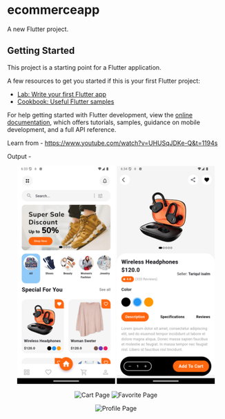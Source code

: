 # ecommerceapp

A new Flutter project.

## Getting Started

This project is a starting point for a Flutter application.

A few resources to get you started if this is your first Flutter project:

- [Lab: Write your first Flutter app](https://docs.flutter.dev/get-started/codelab)
- [Cookbook: Useful Flutter samples](https://docs.flutter.dev/cookbook)

For help getting started with Flutter development, view the
[online documentation](https://docs.flutter.dev/), which offers tutorials,
samples, guidance on mobile development, and a full API reference.


Learn from - https://www.youtube.com/watch?v=UHUSqJDKe-Q&t=1194s


Output - 

<p align="center">
  <img src="https://github.com/patugosavi/FlutterEcommerceApp/blob/main/images/outputimages/home_page.png" alt="Home Page" width="45%">
  <img src="https://github.com/patugosavi/FlutterEcommerceApp/blob/main/images/outputimages/detail_page.png" alt="Detail Page" width="45%">
</p>
<p align="center">
  <img src="https://github.com/patugosavi/FlutterEcommerceApp/blob/main/images/output%20images/cart_page.png" alt="Cart Page" width="45%">
  <img src="https://github.com/patugosavi/FlutterEcommerceApp/blob/main/images/output%20images/favorite_page.png" alt="Favorite Page" width="45%">
</p>

<p align="center">
  <img src="https://github.com/patugosavi/FlutterEcommerceApp/blob/main/images/output%20images/profile_page.png" alt="Profile Page" width="45%">
</p>
